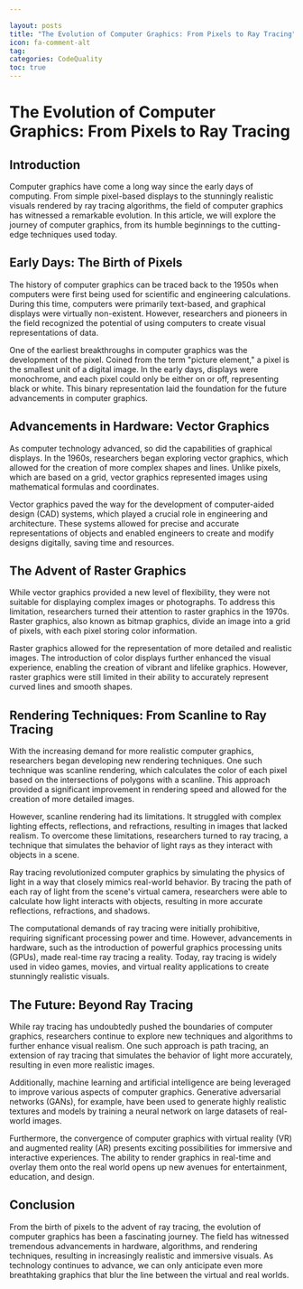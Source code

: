 ```yaml
---

layout: posts
title: "The Evolution of Computer Graphics: From Pixels to Ray Tracing"
icon: fa-comment-alt
tag:      
categories: CodeQuality
toc: true
---
```




# The Evolution of Computer Graphics: From Pixels to Ray Tracing

## Introduction

Computer graphics have come a long way since the early days of computing. From simple pixel-based displays to the stunningly realistic visuals rendered by ray tracing algorithms, the field of computer graphics has witnessed a remarkable evolution. In this article, we will explore the journey of computer graphics, from its humble beginnings to the cutting-edge techniques used today.

## Early Days: The Birth of Pixels

The history of computer graphics can be traced back to the 1950s when computers were first being used for scientific and engineering calculations. During this time, computers were primarily text-based, and graphical displays were virtually non-existent. However, researchers and pioneers in the field recognized the potential of using computers to create visual representations of data.

One of the earliest breakthroughs in computer graphics was the development of the pixel. Coined from the term "picture element," a pixel is the smallest unit of a digital image. In the early days, displays were monochrome, and each pixel could only be either on or off, representing black or white. This binary representation laid the foundation for the future advancements in computer graphics.

## Advancements in Hardware: Vector Graphics

As computer technology advanced, so did the capabilities of graphical displays. In the 1960s, researchers began exploring vector graphics, which allowed for the creation of more complex shapes and lines. Unlike pixels, which are based on a grid, vector graphics represented images using mathematical formulas and coordinates.

Vector graphics paved the way for the development of computer-aided design (CAD) systems, which played a crucial role in engineering and architecture. These systems allowed for precise and accurate representations of objects and enabled engineers to create and modify designs digitally, saving time and resources.

## The Advent of Raster Graphics

While vector graphics provided a new level of flexibility, they were not suitable for displaying complex images or photographs. To address this limitation, researchers turned their attention to raster graphics in the 1970s. Raster graphics, also known as bitmap graphics, divide an image into a grid of pixels, with each pixel storing color information.

Raster graphics allowed for the representation of more detailed and realistic images. The introduction of color displays further enhanced the visual experience, enabling the creation of vibrant and lifelike graphics. However, raster graphics were still limited in their ability to accurately represent curved lines and smooth shapes.

## Rendering Techniques: From Scanline to Ray Tracing

With the increasing demand for more realistic computer graphics, researchers began developing new rendering techniques. One such technique was scanline rendering, which calculates the color of each pixel based on the intersections of polygons with a scanline. This approach provided a significant improvement in rendering speed and allowed for the creation of more detailed images.

However, scanline rendering had its limitations. It struggled with complex lighting effects, reflections, and refractions, resulting in images that lacked realism. To overcome these limitations, researchers turned to ray tracing, a technique that simulates the behavior of light rays as they interact with objects in a scene.

Ray tracing revolutionized computer graphics by simulating the physics of light in a way that closely mimics real-world behavior. By tracing the path of each ray of light from the scene's virtual camera, researchers were able to calculate how light interacts with objects, resulting in more accurate reflections, refractions, and shadows.

The computational demands of ray tracing were initially prohibitive, requiring significant processing power and time. However, advancements in hardware, such as the introduction of powerful graphics processing units (GPUs), made real-time ray tracing a reality. Today, ray tracing is widely used in video games, movies, and virtual reality applications to create stunningly realistic visuals.

## The Future: Beyond Ray Tracing

While ray tracing has undoubtedly pushed the boundaries of computer graphics, researchers continue to explore new techniques and algorithms to further enhance visual realism. One such approach is path tracing, an extension of ray tracing that simulates the behavior of light more accurately, resulting in even more realistic images.

Additionally, machine learning and artificial intelligence are being leveraged to improve various aspects of computer graphics. Generative adversarial networks (GANs), for example, have been used to generate highly realistic textures and models by training a neural network on large datasets of real-world images.

Furthermore, the convergence of computer graphics with virtual reality (VR) and augmented reality (AR) presents exciting possibilities for immersive and interactive experiences. The ability to render graphics in real-time and overlay them onto the real world opens up new avenues for entertainment, education, and design.

## Conclusion

From the birth of pixels to the advent of ray tracing, the evolution of computer graphics has been a fascinating journey. The field has witnessed tremendous advancements in hardware, algorithms, and rendering techniques, resulting in increasingly realistic and immersive visuals. As technology continues to advance, we can only anticipate even more breathtaking graphics that blur the line between the virtual and real worlds.